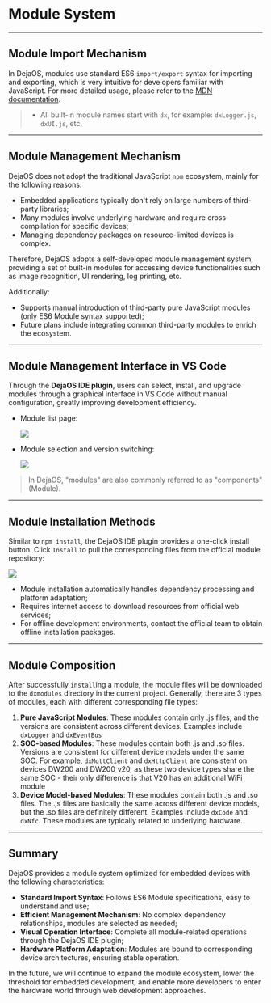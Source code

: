 # Module System

---

## Module Import Mechanism

In DejaOS, modules use standard ES6 `import/export` syntax for importing and exporting, which is very intuitive for developers familiar with JavaScript. For more detailed usage, please refer to the [MDN documentation](https://developer.mozilla.org/zh-CN/docs/Web/JavaScript/Reference/Statements/import).

> - All built-in module names start with `dx`, for example: `dxLogger.js`, `dxUI.js`, etc.

---

## Module Management Mechanism

DejaOS does not adopt the traditional JavaScript `npm` ecosystem, mainly for the following reasons:

- Embedded applications typically don't rely on large numbers of third-party libraries;
- Many modules involve underlying hardware and require cross-compilation for specific devices;
- Managing dependency packages on resource-limited devices is complex.

Therefore, DejaOS adopts a self-developed module management system, providing a set of built-in modules for accessing device functionalities such as image recognition, UI rendering, log printing, etc.

Additionally:

- Supports manual introduction of third-party pure JavaScript modules (only ES6 Module syntax supported);
- Future plans include integrating common third-party modules to enrich the ecosystem.

---

## Module Management Interface in VS Code

Through the **DejaOS IDE plugin**, users can select, install, and upgrade modules through a graphical interface in VS Code without manual configuration, greatly improving development efficiency.

- Module list page:

  ![](/img/module1.png)

- Module selection and version switching:

  ![](/img/module2.png)

> In DejaOS, "modules" are also commonly referred to as "components" (Module).

---

## Module Installation Methods

Similar to `npm install`, the DejaOS IDE plugin provides a one-click install button. Click `Install` to pull the corresponding files from the official module repository:

![](/img/module3.png)

- Module installation automatically handles dependency processing and platform adaptation;
- Requires internet access to download resources from official web services;
- For offline development environments, contact the official team to obtain offline installation packages.

---

## Module Composition

After successfully `install`ing a module, the module files will be downloaded to the `dxmodules` directory in the current project. Generally, there are 3 types of modules, each with different corresponding file types:

1. **Pure JavaScript Modules**: These modules contain only .js files, and the versions are consistent across different devices. Examples include `dxLogger` and `dxEventBus`
2. **SOC-based Modules**: These modules contain both .js and .so files. Versions are consistent for different device models under the same SOC. For example, `dxMqttClient` and `dxHttpClient` are consistent on devices DW200 and DW200_v20, as these two device types share the same SOC - their only difference is that V20 has an additional WiFi module
3. **Device Model-based Modules**: These modules contain both .js and .so files. The .js files are basically the same across different device models, but the .so files are definitely different. Examples include `dxCode` and `dxNfc`. These modules are typically related to underlying hardware.

---

## Summary

DejaOS provides a module system optimized for embedded devices with the following characteristics:

- **Standard Import Syntax**: Follows ES6 Module specifications, easy to understand and use;
- **Efficient Management Mechanism**: No complex dependency relationships, modules are selected as needed;
- **Visual Operation Interface**: Complete all module-related operations through the DejaOS IDE plugin;
- **Hardware Platform Adaptation**: Modules are bound to corresponding device architectures, ensuring stable operation.

In the future, we will continue to expand the module ecosystem, lower the threshold for embedded development, and enable more developers to enter the hardware world through web development approaches.
